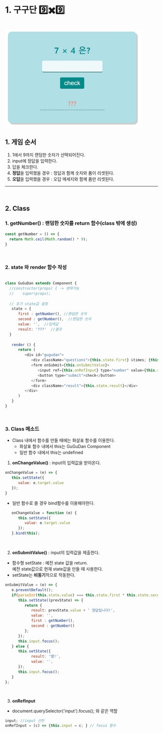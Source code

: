 # 1. 구구단 9️⃣✖️9️⃣

<br />
<img src="https://github.com/lee-suyeon/react-app/blob/master/webgame/img/gugudan.JPG?raw=true" width="450px" alt="gugudan"></img>
<br/>

## 1. 게임 순서
1. 1에서 9까지 랜덤한 숫자가 선택되어진다. 
2. input에 정답을 입력한다.
3. 답을 체크한다. 
4. **정답**을 입력했을 경우 : 정답과 함께 숫자와 폼이 리셋된다.
5. **오답**을 입력했을 경우 : 오답 메세지와 함께 폼만 리셋된다. 

***

<br/>

## 2. Class

### 1.  **getNumber()** : 랜덤한 숫자를 return 함수(class 밖에 생성)
```javascript
const getNumber = () => {
  return Math.ceil(Math.random() * 9);
}
```
<br/>

### 2. **state** 와 **render** 함수 작성
```javascript

class GuGuDan extends Component {
  //constructor(props) { -> 생략가능
  //    super(props);

  // 초기 state값 설정
   state = {
      first : getNumber(), //랜덤한 숫자
      second : getNumber(),  //랜덤한 숫자
      value: '',  //입력값
      result: '???'  //결과
  }

   render () {
      return (
         <div id="gugudan">
            <div className="questions">{this.state.first} &times; {this.state.second} 은?</div>
            <form onSubmit={this.onSubmitValue}>
               <input ref={this.onRefInput} type="number" value={this.state.value} onChange={this.onChangeValue} />
               <button type="submit">check</button>
            </form>
            <div className="result">{this.state.result}</div>
         </div>
      )
   }
}

```
<br />

### 3. Class 메소드
* Class 내에서 함수를 만들 때에는 화살표 함수를 이용한다.
   * 화살표 함수 내에서 this는 GuGuDan Component
   * 일반 함수 내에서 this는 undefined


1.  **onChangeValue()** : input의 입력값을 받아온다.
```javaScript
onChangeValue = (e) => {
   this.setState({
      value: e.target.value
   });
}
```
* 일반 함수로 쓸 경우 bind함수를 이용해야한다. 
```javascript
   onChangeValue = function (e) {
      this.setState({
         value: e.target.value
      });
   }.bind(this);
```
<br/>

2. **onSubmitValue()** : input의 입력값을 제출한다.

* 함수형 setState : 예전 state 값을 return.   
예전 state값으로 현재 state값을 만들 때 사용한다.
* setState는 **비동기**적으로 작동한다. 

```javaScript
onSubmitValue = (e) => {
   e.preventDefault();
   if(parseInt(this.state.value) === this.state.first * this.state.second){
      this.setState((prevState) => {
         return {
            result: prevState.value + ' 정답입니다!',
            value: '',
            first : getNumber(),
            second : getNumber()
         };
      });
      this.input.focus();
   } else {
      this.setState({
            result: '땡!',
            value: '',
      });
      this.input.focus();
   }
};
```
<br/>

3. **onRefInput**
* document.querySelector('input').focus(); 와 같은 역할

```javascript
input; //input 선언
onRefInput = (c) => {this.input = c; } // focus 함수
```


